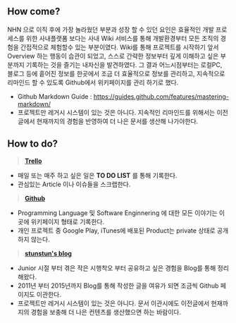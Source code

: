 
## How come?

NHN 으로 이직 후에 가장 놀라웠던 부분과 성장 할 수 있던 요인은 효율적인 개발 프로세스를 위한 사내플랫폼 보다는 사내 Wiki 서비스를 통해 개발환경부터 모든 조직의 경험을 간접적으로 체험할수 있는 부분이였다. Wiki를 통해 프로젝트를 시작하기 앞서 Overview 하는 행동이 습관이 되었고, 스스로 간략한 정보부터 깊게 이해하고 싶은 부분까지 기록하는 것을 즐기는 내자신을 발견하였다. 그 결과 어느시점부터는 로컬PC, 블로그 등에 흩어진 정보를 한곳에서 조금 더 효율적으로 정보를 관리하고, 지속적으로 리마인드 할 수 있도록 Github에서 위키페이지를 관리 하기로 했다.

- Github Markdown Guide : https://guides.github.com/features/mastering-markdown/
- 프로젝트만 레거시 시스템이 있는 것은 아니다. 지속적인 리마인드를 위해서는 이전글에서 현재까지의 경험을 반영하여 더 나은 문서를 생산해 나가야한다.

## How to do?

> **[Trello](http://trello.com)**
- 매일 또는 매주 하고 싶은 일은 **TO DO LIST** 를 통해 기록한다.
- 관심있는 Article 이나 이슈들을 스크랩한다.

> **[Github](https://github.com/wjdsupj)**
- Programming Language 및 Software Enginnering 에 대한 모든 이야기는 이곳에 위키페이지 형태로 기록한다.
- 개인 프로젝트 중 Google Play, iTunes에 배포된 Product는 private 상태로 공개하지 않는다.

> **[stunstun's blog](http://stunstun.tistory.com)**
- Junior 시절 부터 겪은 작은 시행착오 부터 공유하고 싶은 경험을 Blog를 통해 정리해왔다.
- 2011년 부터 2015년까지 Blog를 통해 작성한 글을 여유가 되면 조금씩 Github 페이지도 이관한다.
- 프로젝트만 레거시 시스템이 있는 것은 아니다. 문서 이관시에도 이전글에서 현재까지의 경험을 보충해 더 나은 컨텐츠를 생산했으면 하는 바람이다.





